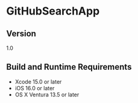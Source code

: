 # GitHubSearchApp

## Version

1.0

## Build and Runtime Requirements
+ Xcode 15.0 or later
+ iOS 16.0 or later
+ OS X Ventura 13.5 or later
